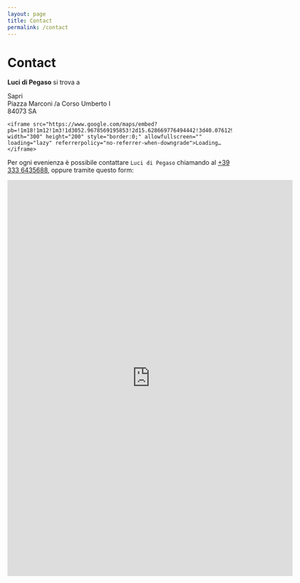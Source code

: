 ```yaml
---
layout: page
title: Contact
permalink: /contact
---
```


# Contact

**Luci di Pegaso** si trova a

<p float="left">
    <p>
        Sapri<br>
        Piazza Marconi /a Corso Umberto I<br>
        84073 SA
    </p>

    <iframe src="https://www.google.com/maps/embed?pb=!1m18!1m12!1m3!1d3052.9678569195853!2d15.628669776494442!3d40.07612907629824!2m3!1f0!2f0!3f0!3m2!1i1024!2i768!4f13.1!3m3!1m2!1s0x133ed1d1ea0c40d9%3A0x4cf544091dcf1108!2sLuci%20Di%20Pegaso!5e0!3m2!1sit!2sit!4v1701082342745!5m2!1sit!2sit" width="300" height="200" style="border:0;" allowfullscreen="" loading="lazy" referrerpolicy="no-referrer-when-downgrade">Loading…</iframe>   
</p>

Per ogni evenienza è possibile contattare `Luci di Pegaso` chiamando al [+39 333 6435688](tel:3336435688), oppure tramite questo form:

<iframe src="https://docs.google.com/forms/d/e/1FAIpQLScuc6YPrxskJorRjbeUfB_CzaPzI0nL4tpTF7IeoK0YfaA9rQ/viewform?embedded=true" width="640" height="888" frameborder="0" scrolling="no" marginheight="0" marginwidth="0">Loading…</iframe>